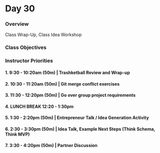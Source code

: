 # Day 30

### Overview
Class Wrap-Up, Class Idea Workshop

### Class Objectives

### Instructor Priorities

#### 1. 9:30 - 10:20am (50m) | Trashketball Review and Wrap-up

#### 2. 10:30 - 11:20am (50m) | Git merge conflict exercises

#### 3. 11:30 - 12:20pm (50m) | Go over group project requirements

#### 4. LUNCH BREAK 12:20 - 1:30pm

#### 5. 1:30 - 2:20pm (50m) | Entrepreneur Talk / Idea Generation Activity

#### 6. 2:30 - 3:30pm (50m) | Idea Talk, Example Next Steps (Think Schema, Think MVP)

#### 7. 3:30 - 4:20pm (50m) | Partner Discussion

